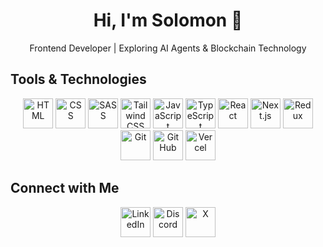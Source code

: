 <h1 align="center">Hi, I'm Solomon 👋</h1>

<p align="center">Frontend Developer | Exploring AI Agents & Blockchain Technology</p>


## Tools & Technologies

<p align="center">
  <img alt="HTML" title="HTML" height="48" width="48" src="https://cdn.simpleicons.org/html5">
  <img alt="CSS" title="CSS" height="48" width="48" src="https://cdn.simpleicons.org/css3">
  <img alt="SASS" title="SASS" height="48" width="48" src="https://cdn.simpleicons.org/sass">
  <img alt="Tailwind CSS" title="Tailwind CSS" height="48" width="48" src="https://cdn.simpleicons.org/tailwindcss">
  <img alt="JavaScript" title="JavaScript" height="48" width="48" src="https://cdn.simpleicons.org/javascript">
  <img alt="TypeScript" title="TypeScript" height="48" width="48" src="https://cdn.simpleicons.org/typescript">
  <img alt="React" title="React" height="48" width="48" src="https://cdn.simpleicons.org/react">
  <img alt="Next.js" title="Next.js" height="48" width="48" src="https://cdn.simpleicons.org/nextdotjs">
  <img alt="Redux" title="Redux" height="48" width="48" src="https://cdn.simpleicons.org/redux">
<!--   <img alt="Zustand" title="Zustand" height="48" width="48" src="https://cdn.simpleicons.org/zustand"> -->
<!--   <img alt="Node.js" title="Node.js" height="48" width="48" src="https://cdn.simpleicons.org/nodedotjs"> -->
<!--   <img alt="Express.js" title="Express.js" height="48" width="48" src="https://cdn.simpleicons.org/express"> -->
<!--   <img alt="GraphQL" title="GraphQL" height="48" width="48" src="https://cdn.simpleicons.org/graphql"> -->
  <img alt="Git" title="Git" height="48" width="48" src="https://cdn.simpleicons.org/git">
  <img alt="GitHub" title="GitHub" height="48" width="48" src="https://cdn.simpleicons.org/github">
  <img alt="Vercel" title="Vercel" height="48" width="48" src="https://cdn.simpleicons.org/vercel">
<!--   <img alt="Netlify" title="Netlify" height="48" width="48" src="https://cdn.simpleicons.org/netlify"> -->
<!--   <img alt="Web3.js" title="Web3.js" height="48" width="48" src="https://cdn.simpleicons.org/web3dotjs"> -->
<!--   <img alt="Ethers.js" title="Ethers.js" height="48" width="48" src="https://cdn.simpleicons.org/ethers"> -->
</p>


## Connect with Me

<p align="center">
<!--   <a href="#">
    <picture>
      <source media="(prefers-color-scheme: dark)" srcset="https://cdn.simpleicons.org/github/white">
      <img alt="GitHub" title="GitHub" height="48" width="48" src="https://cdn.simpleicons.org/github"></picture></a> -->
  <a href="#">
    <img alt="LinkedIn" title="LinkedIn" height="48" width="48" src="https://cdn.simpleicons.org/linkedin"></a>
<!--   <a href="#">
    <img alt="npm" title="npm" height="48" width="48" src="https://cdn.simpleicons.org/npm"></a> -->
  <a href="#">
    <img alt="Discord" title="Discord" height="48" width="48" src="https://cdn.simpleicons.org/discord"></a>
  <a href="#">
    <picture>
      <source media="(prefers-color-scheme: dark)" srcset="https://cdn.simpleicons.org/x/white">
      <img alt="X" title="Threads" height="48" width="48" src="https://cdn.simpleicons.org/x"></picture></a>
<!--   <a href="#">
    <img alt="YouTube" title="YouTube" height="48" width="48" src="https://cdn.simpleicons.org/youtube"></a> -->
</p>

